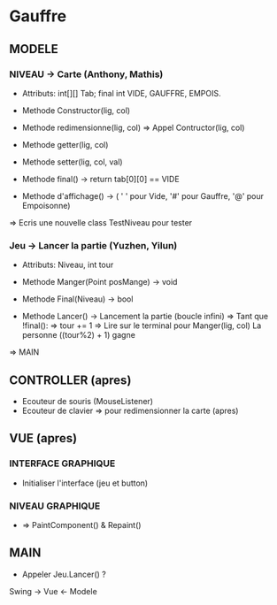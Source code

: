 # Gauffre

## MODELE
### NIVEAU -> Carte (Anthony, Mathis)
- Attributs: int[][] Tab; final int VIDE, GAUFFRE, EMPOIS.

- Methode Constructor(lig, col)
- Methode redimensionne(lig, col) => Appel Contructor(lig, col) 
- Methode getter(lig, col)
- Methode setter(lig, col, val) 
- Methode final() -> return tab[0][0] == VIDE
- Methode d'affichage() -> ( ' ' pour Vide, '#' pour Gauffre, '@' pour Empoisonne)

=> Ecris une nouvelle class TestNiveau pour tester

### Jeu -> Lancer la partie (Yuzhen, Yilun)
- Attributs: Niveau, int tour

- Methode Manger(Point posMange) -> void
- Methode Final(Niveau) -> bool
- Methode Lancer() -> Lancement la partie (boucle infini)
=> Tant que !final():
    => tour += 1
    => Lire sur le terminal pour Manger(lig, col)
La personne ((tour%2) + 1) gagne

=> MAIN

## CONTROLLER (apres)
- Ecouteur de souris (MouseListener)
- Ecouteur de clavier => pour redimensionner la carte (apres)

## VUE (apres)
### INTERFACE GRAPHIQUE
- Initialiser l'interface (jeu et button)

### NIVEAU GRAPHIQUE 
- => PaintComponent() & Repaint()


## MAIN 
- Appeler Jeu.Lancer() ?


Swing -> Vue <- Modele